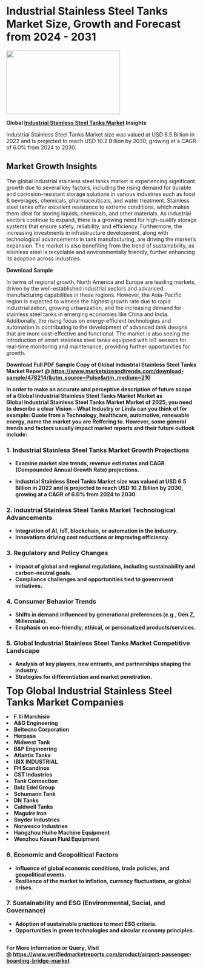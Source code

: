 <H1>Industrial Stainless Steel Tanks Market Size, Growth and Forecast from 2024 - 2031</H1><img class="aligncenter size-medium wp-image-584254" src="https://thirdeyenews.in/wp-content/uploads/2024/09/Global-Market-Research-300x168.jpeg" alt="" width="300" height="168" /><p><strong>Global&nbsp;<a href="https://www.marketsizeandtrends.com/download-sample/478214/&amp;utm_source=Pulse&amp;utm_medium=210">Industrial Stainless Steel Tanks Market</a> Insights</strong></p><p>Industrial Stainless Steel Tanks Market size was valued at USD 6.5 Billion in 2022 and is projected to reach USD 10.2 Billion by 2030, growing at a CAGR of 6.0% from 2024 to 2030.</p><p><h2>Market Growth Insights</h2> <p>The global industrial stainless steel tanks market is experiencing significant growth due to several key factors, including the rising demand for durable and corrosion-resistant storage solutions in various industries such as food & beverages, chemicals, pharmaceuticals, and water treatment. Stainless steel tanks offer excellent resistance to extreme conditions, which makes them ideal for storing liquids, chemicals, and other materials. As industrial sectors continue to expand, there is a growing need for high-quality storage systems that ensure safety, reliability, and efficiency. Furthermore, the increasing investments in infrastructure development, along with technological advancements in tank manufacturing, are driving the market’s expansion. The market is also benefiting from the trend of sustainability, as stainless steel is recyclable and environmentally friendly, further enhancing its adoption across industries.</p> <p><strong>Download Sample</strong></p> <p>In terms of regional growth, North America and Europe are leading markets, driven by the well-established industrial sectors and advanced manufacturing capabilities in these regions. However, the Asia-Pacific region is expected to witness the highest growth rate due to rapid industrialization, growing urbanization, and the increasing demand for stainless steel tanks in emerging economies like China and India. Additionally, the rising focus on energy-efficient technologies and automation is contributing to the development of advanced tank designs that are more cost-effective and functional. The market is also seeing the introduction of smart stainless steel tanks equipped with IoT sensors for real-time monitoring and maintenance, providing further opportunities for growth.</p> <p><strong></p><p><span class=""><strong>Download Full PDF Sample Copy of Global Industrial Stainless Steel Tanks Market Report</strong> @ <a href="https://www.marketsizeandtrends.com/download-sample/478214/&amp;utm_source=Pulse&amp;utm_medium=210" target="_blank">https://www.marketsizeandtrends.com/download-sample/478214/&amp;utm_source=Pulse&amp;utm_medium=210</a></span></p><p>In order to make an accurate and perceptive description of future scope of a Global&nbsp;Industrial Stainless Steel Tanks Market Market as Global&nbsp;Industrial Stainless Steel Tanks Market Market of 2025, you need to describe a clear Vision &ndash; What Industry or Linda can you think of for example: Quote from a Technology, healthcare, automotive, renewable energy, name the market you are Reffering to. However, some general trends and factors usually impact market reports and their future outlook include:</p><h3>1.&nbsp;<strong>Industrial Stainless Steel Tanks Market Growth Projections</strong></h3><ul><li>Examine market size trends, revenue estimates and CAGR (Compounded Annual Growth Rate) projections.</li><li><p>Industrial Stainless Steel Tanks Market size was valued at USD 6.5 Billion in 2022 and is projected to reach USD 10.2 Billion by 2030, growing at a CAGR of 6.0% from 2024 to 2030.</p></li></ul><h3>2.&nbsp;<strong>Industrial Stainless Steel Tanks Market Technological Advancements</strong></h3><ul><li>Integration of AI, IoT, blockchain, or automation in the industry.</li><li>Innovations driving cost reductions or improving efficiency.</li></ul><h3>3.&nbsp;<strong>Regulatory and Policy Changes</strong></h3><ul><li>Impact of global and regional regulations, including sustainability and carbon-neutral goals.</li><li>Compliance challenges and opportunities tied to government initiatives.</li></ul><h3>4.&nbsp;<strong>Consumer Behavior Trends</strong></h3><ul><li>Shifts in demand influenced by generational preferences (e.g., Gen Z, Millennials).</li><li>Emphasis on eco-friendly, ethical, or personalized products/services.</li></ul><h3>5.&nbsp;<strong>Global Industrial Stainless Steel Tanks Market Competitive Landscape</strong></h3><ul><li>Analysis of key players, new entrants, and partnerships shaping the industry.</li><li>Strategies for differentiation and market penetration.</li></ul><p data-pm-slice="1 1 []"><span style="color: inherit; font-family: inherit; font-size: 25px;">Top Global Industrial Stainless Steel Tanks Market Companies</span></p><div class="" data-test-id=""><p><li>F.lli Marchisio</li><li> A&G Engineering</li><li> Beltecno Corporation</li><li> Herpasa</li><li> Midwest Tank</li><li> B&P Engineering</li><li> Atlantis Tanks</li><li> IBIX INDUSTRIAL</li><li> FH Scandinox</li><li> CST Industries</li><li> Tank Connection</li><li> Bolz Edel Group</li><li> Schumann Tank</li><li> DN Tanks</li><li> Caldwell Tanks</li><li> Maguire Iron</li><li> Snyder Industries</li><li> Norwesco Industries</li><li> Hangzhou Huihe Machine Equipment</li><li> Wenzhou Kosun Fluid Equipment</li></p></div><h3>6.&nbsp;<strong>Economic and Geopolitical Factors</strong></h3><ul><li>Influence of global economic conditions, trade policies, and geopolitical events.</li><li>Resilience of the market to inflation, currency fluctuations, or global crises.</li></ul><h3>7.&nbsp;<strong>Sustainability and ESG (Environmental, Social, and Governance)</strong></h3><ul><li>Adoption of sustainable practices to meet ESG criteria.</li><li>Opportunities in green technologies and circular economy principles.</li></ul><h2><strong style="font-size: 14px;">For More Information or Query, Visit @&nbsp;</strong><a style="background-color: #ffffff; font-size: 14px;" href="https://www.marketsizeandtrends.com/report/industrial-stainless-steel-tanks-market/" target="_blank">https://www.verifiedmarketreports.com/product/airport-passenger-boarding-bridge-market</a></h2>
